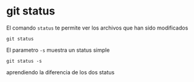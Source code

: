 git status
==========

El comando `status` te permite ver los archivos que han sido modificados

```
git status
```

El parametro `-s` muestra un status simple
```
git status -s
```
aprendiendo la diferencia de los dos status
